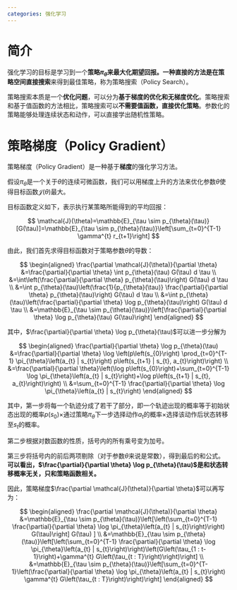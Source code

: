 ```yaml
---
categories: 强化学习
---
```

# 简介

强化学习的目标是学习到一个**策略$\pi_{\theta}​$**来最大化期望回报。一种直接的方法是在**策略空间直接搜索**来得到最佳策略，称为策略搜索（Policy Search）。

策略搜索本质是一个**优化问题**，可以分为**基于梯度的优化和无梯度优化**。策略搜索和基于值函数的方法相比，策略搜索可以**不需要值函数，直接优化策略**。参数化的策略能够处理连续状态和动作，可以直接学出随机性策略。

# 策略梯度（Policy Gradient）

策略梯度（Policy Gradient）是一种基于**梯度**的强化学习方法。

假设$\pi_{\theta}$是一个关于$\theta$的连续可微函数，我们可以用梯度上升的方法来优化参数$\theta$使得目标函数$\mathcal{J}(\theta)$最大。

目标函数定义如下，表示执行某策略所能得到的平均回报：


$$
\mathcal{J}(\theta)=\mathbb{E}_{\tau \sim p_{\theta}(\tau)}[G(\tau)]=\mathbb{E}_{\tau \sim p_{\theta}(\tau)}\left[\sum_{t=0}^{T-1} \gamma^{t} r_{t+1}\right]
$$


由此，我们首先求得目标函数对于策略参数$\theta$的导数：


$$
\begin{aligned} \frac{\partial \mathcal{J}(\theta)}{\partial \theta} &=\frac{\partial}{\partial \theta} \int p_{\theta}(\tau) G(\tau) d \tau \\ &=\int\left(\frac{\partial}{\partial \theta} p_{\theta}(\tau)\right) G(\tau) d \tau \\ &=\int p_{\theta}(\tau)\left(\frac{1}{p_{\theta}(\tau)} \frac{\partial}{\partial \theta} p_{\theta}(\tau)\right) G(\tau) d \tau \\ &=\int p_{\theta}(\tau)\left(\frac{\partial}{\partial \theta} \log p_{\theta}(\tau)\right) G(\tau) d \tau \\ &=\mathbb{E}_{\tau \sim p_{\theta}(\tau)}\left[\frac{\partial}{\partial \theta} \log p_{\theta}(\tau) G(\tau)\right] \end{aligned}
$$


其中，$\frac{\partial}{\partial \theta} \log p_{\theta}(\tau)$可以进一步分解为


$$
\begin{aligned} \frac{\partial}{\partial \theta} \log p_{\theta}(\tau) &=\frac{\partial}{\partial \theta} \log \left(p\left(s_{0}\right) \prod_{t=0}^{T-1} \pi_{\theta}\left(a_{t} | s_{t}\right) p\left(s_{t+1} | s_{t}, a_{t}\right)\right) \\ &=\frac{\partial}{\partial \theta}\left(\log p\left(s_{0}\right)+\sum_{t=0}^{T-1} \log \pi_{\theta}\left(a_{t} | s_{t}\right)+\log p\left(s_{t+1} | s_{t}, a_{t}\right)\right) \\ &=\sum_{t=0}^{T-1} \frac{\partial}{\partial \theta} \log \pi_{\theta}\left(a_{t} | s_{t}\right) \end{aligned}
$$


其中，第一步将每一个轨迹分成了若干了部分，即一个轨迹出现的概率等于初始状态出现的概率$p(s_{0})\times$通过策略$\pi_{\theta}$下一步选择动作$a_{t}$的概率$\times$选择该动作后状态转移至$s_{t}$的概率。

第二步根据对数函数的性质，括号内的所有乘号变为加号。

第三步将括号内的前后两项剔除（对于参数$\theta$来说是常数），得到最后的和公式。**可以看出，$\frac{\partial}{\partial \theta} \log p_{\theta}(\tau)$是和状态转移概率无关，只和策略函数相关。**

因此，策略梯度$\frac{\partial \mathcal{J}(\theta)}{\partial \theta}$可以再写为：


$$
\begin{aligned} \frac{\partial \mathcal{J}(\theta)}{\partial \theta} &=\mathbb{E}_{\tau \sim p_{\theta}(\tau)}\left[\left(\sum_{t=0}^{T-1} \frac{\partial}{\partial \theta} \log \pi_{\theta}\left(a_{t} | s_{t}\right)\right) G(\tau)\right] G(\tau) ] \\ &=\mathbb{E}_{\tau \sim p_{\theta}(\tau)}\left[\left(\sum_{t=0}^{T-1} \frac{\partial}{\partial \theta} \log \pi_{\theta}\left(a_{t} | s_{t}\right)\right)\left(G\left(\tau_{1 : t-1}\right)+\gamma^{t} G\left(\tau_{t : T}\right)\right)\right] \\ &=\mathbb{E}_{\tau \sim p_{\theta}(\tau)}\left[\sum_{t=0}^{T-1}\left(\frac{\partial}{\partial \theta} \log \pi_{\theta}\left(a_{t} | s_{t}\right) \gamma^{t} G\left(\tau_{t : T}\right)\right)\right] \end{aligned}
$$


